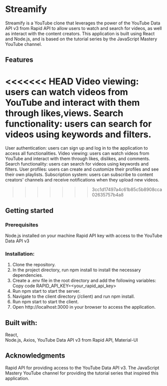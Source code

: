 # Streamify
Streamify is a YouTube clone that leverages the power of the YouTube Data API v3 from Rapid API to allow users to watch and search for videos, as well as interact with the content creators. This application is built using React and Node.js, and is based on the tutorial series by the JavaScript Mastery YouTube channel.

## Features
<<<<<<< HEAD
Video viewing: users can watch videos from YouTube and interact with them through likes,views.
Search functionality: users can search for videos using keywords and filters.
=======
User authentication: users can sign up and log in to the application to access all functionalities.
Video viewing: users can watch videos from YouTube and interact with them through likes, dislikes, and comments.
Search functionality: users can search for videos using keywords and filters.
User profiles: users can create and customize their profiles and see their own playlists.
Subscription system: users can subscribe to content creators' channels and receive notifications when they upload new videos.
>>>>>>> 3cc1d17497a4c61b85c5b8908cca02635757b4a8
## Getting started
### Prerequisites
Node.js installed on your machine
Rapid API key with access to the YouTube Data API v3
### Installation:

1. Clone the repository. 
2. In the project directory, run npm install to install the necessary dependencies.
3. Create a .env file in the root directory and add the following variables:
Copy code
RAPID_API_KEY=<your_rapid_api_key>
4. Run npm start to start the server.
5. Navigate to the client directory (/client) and run npm install.
6. Run npm start to start the client.
7. Open http://localhost:3000 in your browser to access the application.
## Built with:

 React,  
 Node.js, 
 Axios, 
 YouTube Data API v3 from Rapid API, 
 Material-UI
## Acknowledgments
Rapid API for providing access to the YouTube Data API v3.
The JavaScript Mastery YouTube channel for providing the tutorial series that inspired this application.
